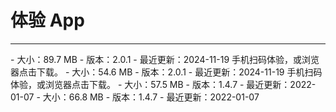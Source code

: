 # 体验 App

- - -

<CardGroup cols={2}>
<Card title="AI 美颜（GoEffects） - Android" href="https://doc-media.zego.im/public/GoEffects_2.0.1.804-feature-241119-033938-b1c1c9dbe5.apk" target="_blank">
- 大小：89.7 MB
- 版本：2.0.1
- 最近更新：2024-11-19
<Frame width="128" height="128"><QRCode content="https://doc-media.zego.im/public/GoEffects_2.0.1.804-feature-241119-033938-b1c1c9dbe5.apk" /></Frame>
手机扫码体验，或浏览器点击下载。
</Card>
<Card title="AI 美颜（GoEffects） - iOS" href="https://testflight.apple.com/join/76TbaVKJ" target="_blank">
- 大小：54.6 MB
- 版本：2.0.1
- 最近更新：2024-11-19
<Frame width="128" height="128"><QRCode content="https://testflight.apple.com/join/76TbaVKJ" /></Frame>
手机扫码体验，或浏览器点击下载。
</Card>
<Card title="AI 美颜（GoEffects） - macOS" href="https://artifact-demo.zego.im/effects/example/mac/GoEffects-macOS.zip" target="_blank">
- 大小：57.5 MB
- 版本：1.4.7
- 最近更新：2022-01-07
</Card>
<Card title="AI 美颜（GoEffects） - Windows" href="https://artifact-demo.zego.im/effects/example/win/GoEffects-Windows.zip" target="_blank">
- 大小：66.8 MB
- 版本：1.4.7
- 最近更新：2022-01-07
</Card>
</CardGroup>